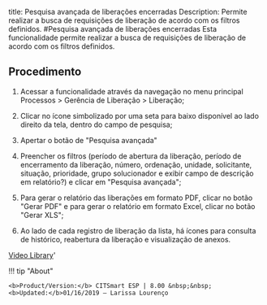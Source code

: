 title: Pesquisa avançada de liberações encerradas
Description: Permite realizar a busca de requisições de liberação de acordo com os filtros definidos. 
#Pesquisa avançada de liberações encerradas
Esta funcionalidade permite realizar a busca de requisições de liberação de acordo com os filtros definidos.

Procedimento
----------------

1.  Acessar a funcionalidade através da navegação no menu principal Processos \>
    Gerência de Liberação \> Liberação;

2.  Clicar no ícone simbolizado por uma seta para baixo disponível ao lado
    direito da tela, dentro do campo de pesquisa;

3.  Apertar o botão de "Pesquisa avançada"

4.  Preencher os filtros (período de abertura da liberação,
    período de encerramento da liberação, número, ordenação,
    unidade, solicitante, situação, prioridade, grupo solucionador e exibir
    campo de descrição em relatório?) e clicar em "Pesquisa avançada";

5.  Para gerar o relatório das liberações em formato PDF, clicar no
    botão "Gerar PDF" e para gerar o relatório em formato Excel, clicar no botão
    "Gerar XLS";

6.  Ao lado de cada registro de liberação da lista, há ícones para
    consulta de histórico, reabertura da liberação e visualização
    de anexos.

<i class='fa fa-youtube-play  fa-2x' style='color:#97ce17;vertical-align: middle;'> </i> [Video Library](https://www.youtube.com/playlist?list=PLB5qK2uzf2RPc9F3kW8T8Mw2rtMylBEWC)'

!!! tip "About"

    <b>Product/Version:</b> CITSmart ESP | 8.00 &nbsp;&nbsp;
    <b>Updated:</b>01/16/2019 – Larissa Lourenço

